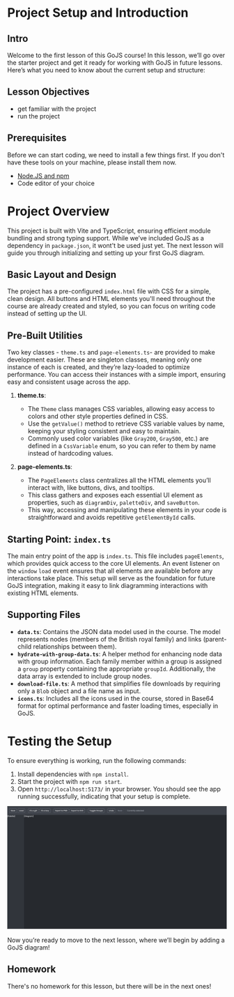 # Project Setup and Introduction

## Intro
Welcome to the first lesson of this GoJS course! In this lesson, we’ll go over the starter project and get it ready for working with GoJS in future lessons. Here’s what you need to know about the current setup and structure:

## Lesson Objectives
* get familiar with the project
* run the project

## Prerequisites
Before we can start coding, we need to install a few things first.
If you don't have these tools on your machine, please install them now.

* [Node.JS and npm](https://docs.npmjs.com/downloading-and-installing-node-js-and-npm)
* Code editor of your choice

# Project Overview

This project is built with Vite and TypeScript, ensuring efficient module bundling and strong typing support. While we’ve included GoJS as a dependency in `package.json`, it wont't be used just yet. The next lesson will guide you through initializing and setting up your first GoJS diagram.

## Basic Layout and Design

The project has a pre-configured `index.html` file with CSS for a simple, clean design. All buttons and HTML elements you'll need throughout the course are already created and styled, so you can focus on writing code instead of setting up the UI.

## Pre-Built Utilities

Two key classes - `theme.ts` and `page-elements.ts`- are provided to make development easier. These are singleton classes, meaning only one instance of each is created, and they’re lazy-loaded to optimize performance. You can access their instances with a simple import, ensuring easy and consistent usage across the app.

1. **theme.ts**:
   - The `Theme` class manages CSS variables, allowing easy access to colors and other style properties defined in CSS.
   - Use the `getValue()` method to retrieve CSS variable values by name, keeping your styling consistent and easy to maintain.
   - Commonly used color variables (like `Gray200`, `Gray500`, etc.) are defined in a `CssVariable` enum, so you can refer to them by name instead of hardcoding values.

2. **page-elements.ts**:
   - The `PageElements` class centralizes all the HTML elements you’ll interact with, like buttons, divs, and tooltips.
   - This class gathers and exposes each essential UI element as properties, such as `diagramDiv`, `paletteDiv`, and `saveButton`.
   - This way, accessing and manipulating these elements in your code is straightforward and avoids repetitive `getElementById` calls.

## Starting Point: `index.ts`

The main entry point of the app is `index.ts`. This file includes `pageElements`, which provides quick access to the core UI elements. An event listener on the `window` `load` event ensures that all elements are available before any interactions take place. This setup will serve as the foundation for future GoJS integration, making it easy to link diagramming interactions with existing HTML elements.

## Supporting Files

- **`data.ts`**: Contains the JSON data model used in the course. The model represents nodes (members of the British royal family) and links (parent-child relationships between them).
- **`hydrate-with-group-data.ts`**: A helper method for enhancing node data with group information. Each family member within a group is assigned a `group` property containing the appropriate `groupId`. Additionally, the data array is extended to include group nodes.
- **`download-file.ts`**: A method that simplifies file downloads by requiring only a `Blob` object and a file name as input.
- **`icons.ts`**: Includes all the icons used in the course, stored in Base64 format for optimal performance and faster loading times, especially in GoJS.

# Testing the Setup

To ensure everything is working, run the following commands:
1. Install dependencies with `npm install`.
2. Start the project with `npm run start`.
3. Open `http://localhost:5173/` in your browser. You should see the app running successfully, indicating that your setup is complete.

![UI](../assets/lesson-0/app.png "Family Tree Builder app")

Now you’re ready to move to the next lesson, where we’ll begin by adding a GoJS diagram!

## Homework
There's no homework for this lesson, but there will be in the next ones!
